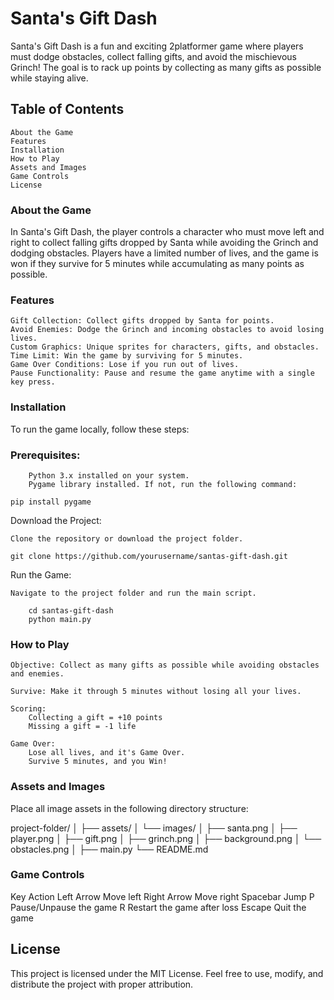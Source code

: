# Santa's Gift Dash 
Santa's Gift Dash is a fun and exciting 2platformer game where players must dodge obstacles, collect falling gifts, and avoid the mischievous Grinch! The goal is to rack up points by collecting as many gifts as possible while staying alive.

 ## Table of Contents
    About the Game
    Features
    Installation
    How to Play
    Assets and Images
    Game Controls
    License

 ### About the Game
In Santa's Gift Dash, the player controls a character who must move left and right to collect falling gifts dropped by Santa while avoiding the Grinch and dodging obstacles. Players have a limited number of lives, and the game is won if they survive for 5 minutes while accumulating as many points as possible.

 ### Features

    Gift Collection: Collect gifts dropped by Santa for points.
    Avoid Enemies: Dodge the Grinch and incoming obstacles to avoid losing lives.
    Custom Graphics: Unique sprites for characters, gifts, and obstacles.
    Time Limit: Win the game by surviving for 5 minutes.
    Game Over Conditions: Lose if you run out of lives.
    Pause Functionality: Pause and resume the game anytime with a single key press.

 ### Installation
To run the game locally, follow these steps:

### Prerequisites:
        Python 3.x installed on your system.
        Pygame library installed. If not, run the following command:

    pip install pygame

Download the Project:

    Clone the repository or download the project folder.

    git clone https://github.com/yourusername/santas-gift-dash.git

Run the Game:

    Navigate to the project folder and run the main script.

        cd santas-gift-dash
        python main.py

 ### How to Play

    Objective: Collect as many gifts as possible while avoiding obstacles and enemies.

    Survive: Make it through 5 minutes without losing all your lives.

    Scoring:
        Collecting a gift = +10 points
        Missing a gift = -1 life

    Game Over:
        Lose all lives, and it's Game Over.
        Survive 5 minutes, and you Win!

 ### Assets and Images

Place all image assets in the following directory structure:

project-folder/
│
├── assets/
│   └── images/
│       ├── santa.png
│       ├── player.png
│       ├── gift.png
│       ├── grinch.png
│       ├── background.png
│       └── obstacles.png
│
├── main.py
└── README.md



### Game Controls
Key	Action
Left Arrow	Move left
Right Arrow	Move right
Spacebar	Jump
P	Pause/Unpause the game
R	Restart the game after loss
Escape	Quit the game


## License
This project is licensed under the MIT License. Feel free to use, modify, and distribute the project with proper attribution.